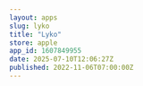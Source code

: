 ```yaml
---
layout: apps
slug: lyko
title: "Lyko"
store: apple
app_id: 1607849955
date: 2025-07-10T12:06:27Z
published: 2022-11-06T07:00:00Z
---
```

